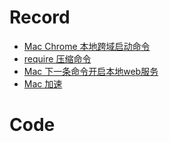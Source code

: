 # Record

- [Mac Chrome 本地跨域启动命令](record/mac-chrome-本地跨域启动命令.md)
- [require 压缩命令](record/require-压缩命令.md)
- [Mac 下一条命令开启本地web服务](record/mac-下一条命令开启本地web服务.md)
- [Mac 加速](record/mac-加速.md)

# Code
